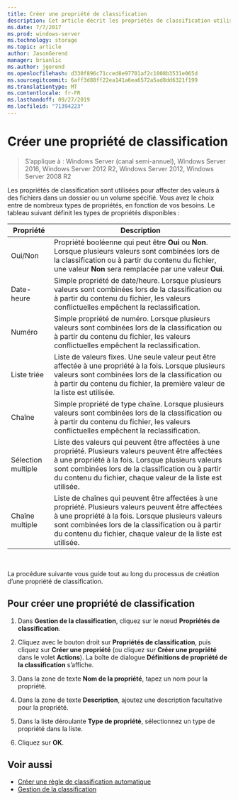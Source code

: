 ```yaml
---
title: Créer une propriété de classification
description: Cet article décrit les propriétés de classification utilisées pour affecter des valeurs à des fichiers dans un dossier ou un volume spécifié.
ms.date: 7/7/2017
ms.prod: windows-server
ms.technology: storage
ms.topic: article
author: JasonGerend
manager: brianlic
ms.author: jgerend
ms.openlocfilehash: d330f896c71cced8e97701af2c1008b3531e065d
ms.sourcegitcommit: 6aff3d88ff22ea141a6ea6572a5ad8dd6321f199
ms.translationtype: MT
ms.contentlocale: fr-FR
ms.lasthandoff: 09/27/2019
ms.locfileid: "71394223"
---
```

# <a name="create-a-classification-property"></a>Créer une propriété de classification

> S’applique à : Windows Server (canal semi-annuel), Windows Server 2016, Windows Server 2012 R2, Windows Server 2012, Windows Server 2008 R2

Les propriétés de classification sont utilisées pour affecter des valeurs à des fichiers dans un dossier ou un volume spécifié. Vous avez le choix entre de nombreux types de propriétés, en fonction de vos besoins. Le tableau suivant définit les types de propriétés disponibles :

|Propriété | Description |
| --- | --- |
| Oui/Non | Propriété booléenne qui peut être **Oui** ou **Non**. Lorsque plusieurs valeurs sont combinées lors de la classification ou à partir du contenu du fichier, une valeur **Non** sera remplacée par une valeur **Oui**. |
| Date-heure | Simple propriété de date/heure. Lorsque plusieurs valeurs sont combinées lors de la classification ou à partir du contenu du fichier, les valeurs conflictuelles empêchent la reclassification. |
| Numéro | Simple propriété de numéro. Lorsque plusieurs valeurs sont combinées lors de la classification ou à partir du contenu du fichier, les valeurs conflictuelles empêchent la reclassification. |
| Liste triée | Liste de valeurs fixes. Une seule valeur peut être affectée à une propriété à la fois. Lorsque plusieurs valeurs sont combinées lors de la classification ou à partir du contenu du fichier, la première valeur de la liste est utilisée. |
| Chaîne | Simple propriété de type chaîne. Lorsque plusieurs valeurs sont combinées lors de la classification ou à partir du contenu du fichier, les valeurs conflictuelles empêchent la reclassification. |
| Sélection multiple | Liste des valeurs qui peuvent être affectées à une propriété. Plusieurs valeurs peuvent être affectées à une propriété à la fois. Lorsque plusieurs valeurs sont combinées lors de la classification ou à partir du contenu du fichier, chaque valeur de la liste est utilisée. |
| Chaîne multiple | Liste de chaînes qui peuvent être affectées à une propriété. Plusieurs valeurs peuvent être affectées à une propriété à la fois. Lorsque plusieurs valeurs sont combinées lors de la classification ou à partir du contenu du fichier, chaque valeur de la liste est utilisée. |

<br />

La procédure suivante vous guide tout au long du processus de création d’une propriété de classification.

## <a name="to-create-a-classification-property"></a>Pour créer une propriété de classification

1.  Dans **Gestion de la classification**, cliquez sur le nœud **Propriétés de classification**.

2.  Cliquez avec le bouton droit sur **Propriétés de classification**, puis cliquez sur **Créer une propriété** (ou cliquez sur **Créer une propriété** dans le volet **Actions**). La boîte de dialogue **Définitions de propriété de la classification** s’affiche.

3.  Dans la zone de texte **Nom de la propriété**, tapez un nom pour la propriété.

4.  Dans la zone de texte **Description**, ajoutez une description facultative pour la propriété.

5.  Dans la liste déroulante **Type de propriété**, sélectionnez un type de propriété dans la liste.

6.  Cliquez sur **OK**.

## <a name="see-also"></a>Voir aussi

-   [Créer une règle de classification automatique](create-automatic-classification-rule.md)
-   [Gestion de la classification](classification-management.md)